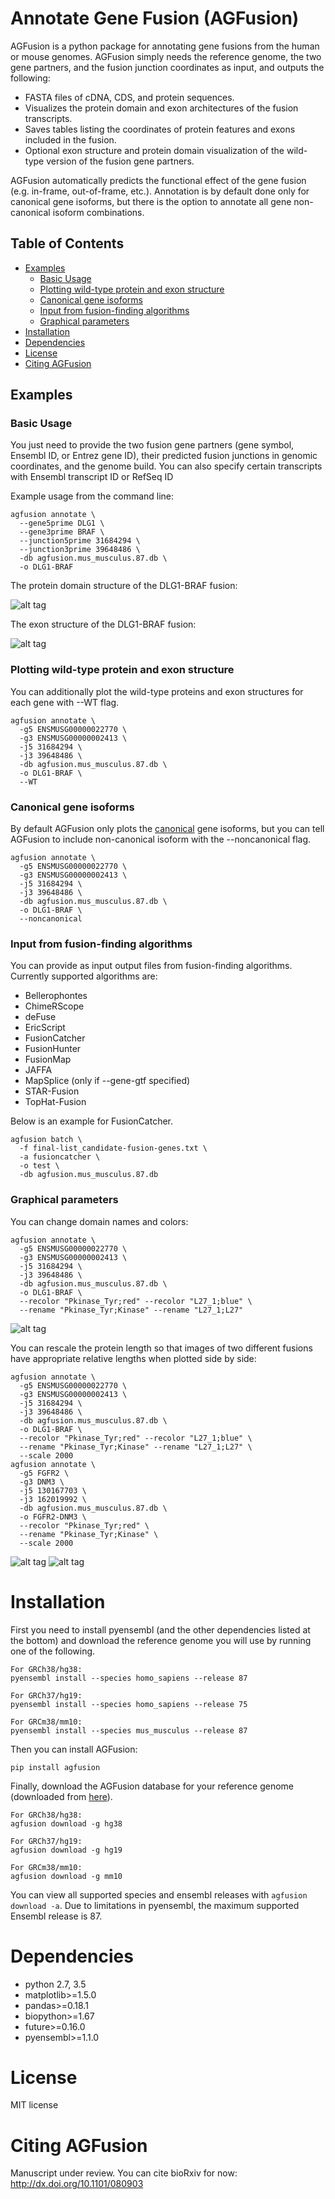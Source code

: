 # Annotate Gene Fusion (AGFusion)
AGFusion is a python package for annotating gene fusions from the human or mouse genomes. AGFusion simply needs the reference genome, the two gene partners, and the fusion junction coordinates as input, and outputs the following:

* FASTA files of cDNA, CDS, and protein sequences.
* Visualizes the protein domain and exon architectures of the fusion transcripts.
* Saves tables listing the coordinates of protein features and exons included in the fusion.
* Optional exon structure and protein domain visualization of the wild-type  version of the fusion gene partners.

AGFusion automatically predicts the functional effect of the gene fusion (e.g. in-frame, out-of-frame, etc.). Annotation is by default done only for canonical gene isoforms, but there is the option to annotate all gene non-canonical isoform combinations.


## Table of Contents

- [Examples](#examples)
  * [Basic Usage](#basic-usage)
  * [Plotting wild-type protein and exon structure](#plotting-wild-type-protein-and-exon-structure)
  * [Canonical gene isoforms](#canonical-gene-isoforms)
  * [Input from fusion-finding algorithms](#input-from-fusion-finding-algorithms)
  * [Graphical parameters](#graphical-parameters)
- [Installation](#installation)
- [Dependencies](#dependencies)
- [License](#license)
- [Citing AGFusion](#citing-agfusion)


## Examples

### Basic Usage

You just need to provide the two fusion gene partners (gene symbol, Ensembl ID, or Entrez gene ID), their predicted fusion junctions in genomic coordinates, and the genome build. You can also specify certain transcripts with Ensembl transcript ID or RefSeq ID

Example usage from the command line:

```
agfusion annotate \
  --gene5prime DLG1 \
  --gene3prime BRAF \
  --junction5prime 31684294 \
  --junction3prime 39648486 \
  -db agfusion.mus_musculus.87.db \
  -o DLG1-BRAF
```

The protein domain structure of the DLG1-BRAF fusion:

![alt tag](https://github.com/murphycj/AGFusion/blob/master/doc/ENSMUST00000064477-ENSMUST00000002487.png)

The exon structure of the DLG1-BRAF fusion:

![alt tag](https://github.com/murphycj/AGFusion/blob/master/doc/ENSMUST00000064477-ENSMUST00000002487.exon.png)

### Plotting wild-type protein and exon structure

You can additionally plot the wild-type proteins and exon structures for each gene with --WT flag.

```
agfusion annotate \
  -g5 ENSMUSG00000022770 \
  -g3 ENSMUSG00000002413 \
  -j5 31684294 \
  -j3 39648486 \
  -db agfusion.mus_musculus.87.db \
  -o DLG1-BRAF \
  --WT
```

### Canonical gene isoforms

By default AGFusion only plots the [canonical](http://useast.ensembl.org/Help/Glossary?id=346) gene isoforms, but you can tell AGFusion to include non-canonical isoform with the --noncanonical flag.

```
agfusion annotate \
  -g5 ENSMUSG00000022770 \
  -g3 ENSMUSG00000002413 \
  -j5 31684294 \
  -j3 39648486 \
  -db agfusion.mus_musculus.87.db \
  -o DLG1-BRAF \
  --noncanonical
```

### Input from fusion-finding algorithms

You can provide as input output files from fusion-finding algorithms. Currently supported algorithms are:

* Bellerophontes
* ChimeRScope
* deFuse
* EricScript
* FusionCatcher
* FusionHunter
* FusionMap
* JAFFA
* MapSplice (only if --gene-gtf specified)
* STAR-Fusion
* TopHat-Fusion



Below is an example for FusionCatcher.

```
agfusion batch \
  -f final-list_candidate-fusion-genes.txt \
  -a fusioncatcher \
  -o test \
  -db agfusion.mus_musculus.87.db
```

### Graphical parameters

You can change domain names and colors:

```
agfusion annotate \
  -g5 ENSMUSG00000022770 \
  -g3 ENSMUSG00000002413 \
  -j5 31684294 \
  -j3 39648486 \
  -db agfusion.mus_musculus.87.db \
  -o DLG1-BRAF \
  --recolor "Pkinase_Tyr;red" --recolor "L27_1;blue" \
  --rename "Pkinase_Tyr;Kinase" --rename "L27_1;L27"
```

![alt tag](https://github.com/murphycj/AGFusion/blob/master/doc/ENSMUST00000064477-ENSMUST00000002487-recolorRename.png)

You can rescale the protein length so that images of two different fusions have appropriate relative lengths when plotted side by side:

```
agfusion annotate \
  -g5 ENSMUSG00000022770 \
  -g3 ENSMUSG00000002413 \
  -j5 31684294 \
  -j3 39648486 \
  -db agfusion.mus_musculus.87.db \
  -o DLG1-BRAF \
  --recolor "Pkinase_Tyr;red" --recolor "L27_1;blue" \
  --rename "Pkinase_Tyr;Kinase" --rename "L27_1;L27" \
  --scale 2000
agfusion annotate \
  -g5 FGFR2 \
  -g3 DNM3 \
  -j5 130167703 \
  -j3 162019992 \
  -db agfusion.mus_musculus.87.db \
  -o FGFR2-DNM3 \
  --recolor "Pkinase_Tyr;red" \
  --rename "Pkinase_Tyr;Kinase" \
  --scale 2000
```

![alt tag](https://github.com/murphycj/AGFusion/blob/master/doc/ENSMUST00000064477-ENSMUST00000002487-rescale.png)
![alt tag](https://github.com/murphycj/AGFusion/blob/master/doc/ENSMUST00000122054-ENSMUST00000070330-rescale.png)

# Installation

First you need to install pyensembl (and the other dependencies listed at the bottom) and download the reference genome you will use by running one of the following.

```
For GRCh38/hg38:
pyensembl install --species homo_sapiens --release 87 

For GRCh37/hg19:
pyensembl install --species homo_sapiens --release 75 

For GRCm38/mm10:
pyensembl install --species mus_musculus --release 87 
```

Then you can install AGFusion:

```
pip install agfusion
```

Finally, download the AGFusion database for your reference genome (downloaded from [here](https://github.com/murphycj/AGFusionDB)).

```
For GRCh38/hg38:
agfusion download -g hg38

For GRCh37/hg19:
agfusion download -g hg19

For GRCm38/mm10:
agfusion download -g mm10
```

You can view all supported species and ensembl releases with ```agfusion download -a```. Due to limitations in pyensembl, the maximum supported Ensembl release is 87.

# Dependencies

- python 2.7, 3.5
- matplotlib>=1.5.0
- pandas>=0.18.1
- biopython>=1.67
- future>=0.16.0
- pyensembl>=1.1.0

# License

MIT license

# Citing AGFusion

Manuscript under review. You can cite bioRxiv for now: http://dx.doi.org/10.1101/080903

